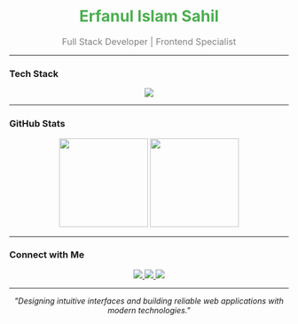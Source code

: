 <h1 align="center">
 <span style="color:#4CAF50">Erfanul Islam Sahil</span>
</h1>

<p align="center">
  <span style="color:#808080; font-size:16px;">
   Full Stack Developer | Frontend Specialist
  </span>
</p>

---

###  Tech Stack
<p align="center">
  <img src="https://skillicons.dev/icons?i=react,nextjs,typescript,nodejs,express,mongodb,tailwind,git,github" />
</p>

---

###  GitHub Stats
<p align="center">
  <img src="https://github-readme-stats.vercel.app/api?username=erfan-sahil&show_icons=true&theme=tokyonight&hide_border=true" height="160" />
  <img src="https://github-readme-stats.vercel.app/api/top-langs/?username=erfan-sahil&layout=compact&theme=tokyonight&hide_border=true" height="160" />
</p>

---

###  Connect with Me
<p align="center">
  <a href="mailto:erfansahil20@gmail.com">
    <img src="https://img.shields.io/badge/Email-D14836?style=flat&logo=gmail&logoColor=white" />
  </a>
  <a href="https://www.linkedin.com/in/erfan-sahil-5615881a0/">
    <img src="https://img.shields.io/badge/LinkedIn-0077B5?style=flat&logo=linkedin&logoColor=white" />
  </a>
  <a href="https://www.facebook.com/share/175qFgvXhv/">
    <img src="https://img.shields.io/badge/Facebook-1877F2?style=flat&logo=facebook&logoColor=white" />
  </a>
</p>


---

<p align="center">
  <i>"Designing intuitive interfaces and building reliable web applications with modern technologies."</i>
</p>
